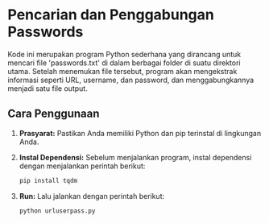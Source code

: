# Pencarian dan Penggabungan Passwords

Kode ini merupakan program Python sederhana yang dirancang untuk mencari file 'passwords.txt' di dalam berbagai folder di suatu direktori utama. Setelah menemukan file tersebut, program akan mengekstrak informasi seperti URL, username, dan password, dan menggabungkannya menjadi satu file output.

## Cara Penggunaan

1. **Prasyarat:**
   Pastikan Anda memiliki Python dan pip terinstal di lingkungan Anda.

2. **Instal Dependensi:**
   Sebelum menjalankan program, instal dependensi dengan menjalankan perintah berikut:
   ```bash
   pip install tqdm

3. **Run:**
   Lalu jalankan dengan perintah berikut:
   ```bash
   python urluserpass.py
